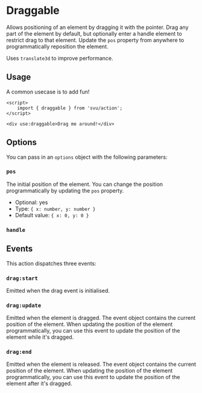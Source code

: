 # Draggable

Allows positioning of an element by dragging it with the pointer. Drag any part of the element by default, but optionally enter a handle element to restrict drag to that element. Update the `pos` property from anywhere to programmatically reposition the element.

Uses `translate3d` to improve performance.

## Usage

A common usecase is to add fun!

```svelte
<script>
	import { draggable } from 'svu/action';
</script>

<div use:draggable>Drag me around!</div>
```

## Options

You can pass in an `options` object with the following parameters:

### `pos`

The initial position of the element. You can change the position programmatically by updating the `pos` property.

- Optional: yes
- Type: `{ x: number, y: number }`
- Default value: `{ x: 0, y: 0 }`

### `handle`

## Events

This action dispatches three events:

### `drag:start`

Emitted when the drag event is initialised.

### `drag:update`

Emitted when the element is dragged. The event object contains the current position of the element. When updating the position of the element programmatically, you can use this event to update the position of the element while it's dragged.

### `drag:end`

Emitted when the element is released. The event object contains the current position of the element. When updating the position of the element programmatically, you can use this event to update the position of the element after it's dragged.
